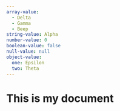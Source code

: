 ```yaml
---
array-value:
  - Delta
  - Gamma
  - Beep
string-value: Alpha
number-value: 0
boolean-value: false
null-value: null
object-value:
  one: Epsilon
  two: Theta
---
```

# This is my document
